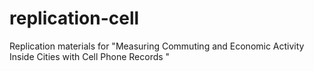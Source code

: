 # replication-cell
Replication materials for "Measuring Commuting and Economic Activity Inside Cities with Cell Phone Records "
